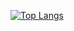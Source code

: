 
[![Top Langs](https://github-readme-stats.vercel.app/api/top-langs/?username=Ianduha13&layout=compact)](https://github.com/anuraghazra/github-readme-stats)
